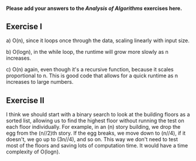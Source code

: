 #### Please add your answers to the ***Analysis of  Algorithms*** exercises here.

## Exercise I

a) O(n), since it loops once through the data, scaling linearly with input size.


b) O(logn), in the while loop, the runtime will grow more slowly as n increases.


c) O(n) again, even though it's a recursive function, because it scales proportional to n. This is good code that allows for a quick runtime as n increases to large numbers.

## Exercise II

I think we should start with a binary search to look at the building floors as a sorted list, allowing us to find the highest floor without running the test on each floor individually. For example, in an (n) story building, we drop the egg from the (n//2)th story. If the egg breaks, we move down to (n//4), if it doesn't, we go up to (3n//4), and so on. This way we don't need to test most of the floors and saving lots of computation time. It would have a time complexity of O(logn).
